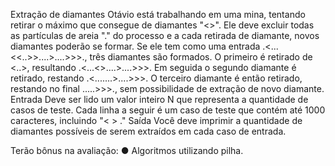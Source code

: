 Extração de diamantes
Otávio está trabalhando em uma mina, tentando retirar o máximo que consegue de
diamantes "<>". Ele deve excluir todas as partículas de areia "." do processo e a cada
retirada de diamante, novos diamantes poderão se formar. Se ele tem como uma entrada
.<...<<..>>....>....>>>., três diamantes são formados. O primeiro é retirado de <..>,
resultando .<...<>....>....>>>. Em seguida o segundo diamante é retirado, restando
.<.......>....>>>. O terceiro diamante é então retirado, restando no final .....>>>., sem
possibilidade de extração de novo diamante.
Entrada
Deve ser lido um valor inteiro N que representa a quantidade de casos de teste. Cada linha
a seguir é um caso de teste que contém até 1000 caracteres, incluindo "< > ."
Saída
Você deve imprimir a quantidade de diamantes possíveis de serem extraídos em cada caso
de entrada.

Terão bônus na avaliação:
● Algoritmos utilizando pilha.
